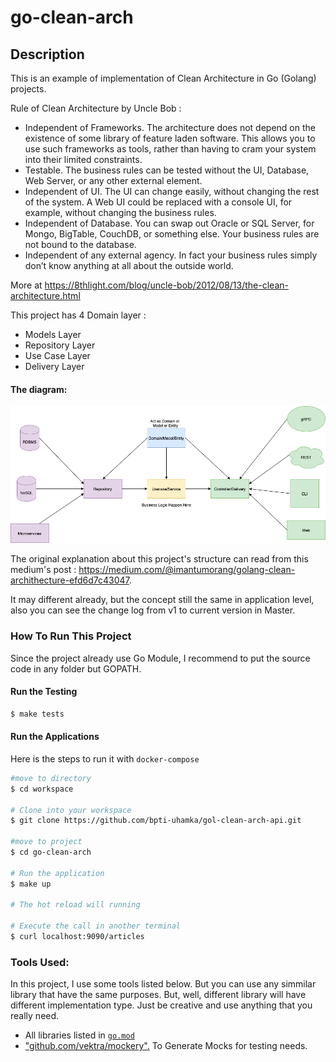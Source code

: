 # go-clean-arch

## Description

This is an example of implementation of Clean Architecture in Go (Golang) projects.

Rule of Clean Architecture by Uncle Bob :

- Independent of Frameworks. The architecture does not depend on the existence of some library of feature laden
  software. This allows you to use such frameworks as tools, rather than having to cram your system into their limited
  constraints.
- Testable. The business rules can be tested without the UI, Database, Web Server, or any other external element.
- Independent of UI. The UI can change easily, without changing the rest of the system. A Web UI could be replaced with
  a console UI, for example, without changing the business rules.
- Independent of Database. You can swap out Oracle or SQL Server, for Mongo, BigTable, CouchDB, or something else. Your
  business rules are not bound to the database.
- Independent of any external agency. In fact your business rules simply don’t know anything at all about the outside
  world.

More at https://8thlight.com/blog/uncle-bob/2012/08/13/the-clean-architecture.html

This project has 4 Domain layer :

- Models Layer
- Repository Layer
- Use Case Layer
- Delivery Layer

#### The diagram:

![img.png](img.png)

The original explanation about this project's structure can read from this medium's
post : https://medium.com/@imantumorang/golang-clean-archithecture-efd6d7c43047.

It may different already, but the concept still the same in application level, also you can see the change log from v1
to current version in Master.

### How To Run This Project

Since the project already use Go Module, I recommend to put the source code in any folder but GOPATH.

#### Run the Testing

```bash
$ make tests
```

#### Run the Applications

Here is the steps to run it with `docker-compose`

```bash
#move to directory
$ cd workspace

# Clone into your workspace
$ git clone https://github.com/bpti-uhamka/gol-clean-arch-api.git

#move to project
$ cd go-clean-arch

# Run the application
$ make up

# The hot reload will running

# Execute the call in another terminal
$ curl localhost:9090/articles
```

### Tools Used:

In this project, I use some tools listed below. But you can use any simmilar library that have the same purposes. But,
well, different library will have different implementation type. Just be creative and use anything that you really need.

- All libraries listed in [`go.mod`](https://github.com/bpti-uhamka/gol-clean-arch-api/blob/master/go.mod)
- ["github.com/vektra/mockery".](https://github.com/vektra/mockery) To Generate Mocks for testing needs.
